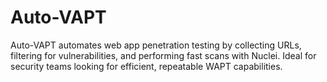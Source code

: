 # Auto-VAPT
Auto-VAPT automates web app penetration testing by collecting URLs, filtering for vulnerabilities, and performing fast scans with Nuclei. Ideal for security teams looking for efficient, repeatable WAPT capabilities.

